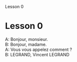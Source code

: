<section id="title">Lesson 0</section>

# Lesson 0  

A: Bonjour, monsieur. <br/>
B: Bonjour, madame. <br/>
A: Vous vous appelez comment ? <br/>
B: LEGRAND, Vincent LEGRAND <br/>


